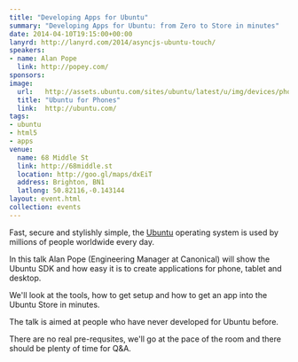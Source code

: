 ```yaml
---
title: "Developing Apps for Ubuntu"
summary: "Developing Apps for Ubuntu: from Zero to Store in minutes"
date: 2014-04-10T19:15:00+00:00
lanyrd: http://lanyrd.com/2014/asyncjs-ubuntu-touch/
speakers:
- name: Alan Pope
  link: http://popey.com/
sponsors:
image:
  url:   http://assets.ubuntu.com/sites/ubuntu/latest/u/img/devices/phone-photo-hero.jpg
  title: "Ubuntu for Phones"
  link:  http://ubuntu.com/
tags:
- ubuntu
- html5
- apps
venue:
  name: 68 Middle St
  link: http://68middle.st
  location: http://goo.gl/maps/dxEiT
  address: Brighton, BN1
  latlong: 50.82116,-0.143144
layout: event.html
collection: events
---
```


Fast, secure and stylishly simple, the [Ubuntu](http://ubuntu.com) operating system is used by millions of people worldwide every day.

In this talk Alan Pope (Engineering Manager at Canonical) will show the Ubuntu SDK and how easy it is to create applications for phone, tablet and desktop.

We'll look at the tools, how to get setup and how to get an app into the Ubuntu Store in minutes.

The talk is aimed at people who have never developed for Ubuntu before.

There are no real pre-requsites, we'll go at the pace of the room and there should be plenty of time for Q&A.
